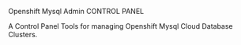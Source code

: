 Openshift Mysql Admin CONTROL PANEL


A Control Panel Tools for managing Openshift Mysql Cloud Database Clusters.



